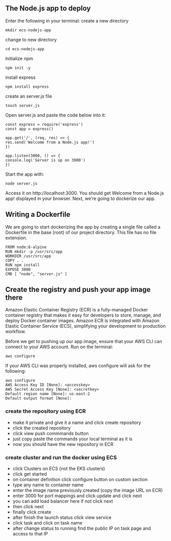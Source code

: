 ## The Node.js app to deploy
Enter the following in your terminal:
create a new directory
```
mkdir ecs-nodejs-app
```
change to new directory
```
cd ecs-nodejs-app
```
Initialize npm
```
npm init -y
```
install express
```
npm install express
```
create an server.js file
```
touch server.js
```
Open server.js and paste the code below into it:
```
const express = require('express')
const app = express()

app.get('/', (req, res) => {
res.send('Welcome from a Node.js app!')
})

app.listen(3000, () => {
console.log('Server is up on 3000')
})
```
Start the app with:
```
node server.js
```
Access it on http://localhost:3000. You should get Welcome from a Node.js app! displayed in your browser.
Next, we’re going to dockerize our app.
## Writing a Dockerfile
We are going to start dockerizing the app by creating a single file called a Dockerfile in the base (root) of our project directory. This file has no file extension.
```
FROM node:8-alpine
RUN mkdir -p /usr/src/app
WORKDIR /usr/src/app
COPY . .
RUN npm install
EXPOSE 3000
CMD [ "node", "server.js" ]
```
<!-- ## Building a Docker image
```
docker build -t ecs-nodejs-app .
```
## Running a Docker Container
We’ve built the docker image. To see previously created images, run:
```
docker images
```
Copy the Image Id. To run the container, we write on the terminal:
```
docker run -p 80:3000 {image-id}
// fill with your image-id
```
Here we publish the app to port 80:3000. Because we are running Docker locally, go to http://localhost to view. -->

## Create the registry and push your app image there
Amazon Elastic Container Registry (ECR) is a fully-managed Docker container registry that makes it easy for developers to store, manage, and deploy Docker container images. Amazon ECR is integrated with Amazon Elastic Container Service (ECS), simplifying your development to production workflow.

Before we get to pushing up our app image, ensure that your AWS CLI can connect to your AWS account. Run on the terminal:
```
aws configure
```
If your AWS CLI was properly installed, aws configure will ask for the following:
```
aws configure
AWS Access Key ID [None]: <accesskey>
AWS Secret Access Key [None]: <secretkey>
Default region name [None]: us-east-2
Default output format [None]:
```
### create the repository using ECR
* make it private and give it a name and click create repository
* click the created repository
* click view push commmands button
* just copy paste the commands your local terminal as it is
* now you should have the new repository in ECR
### create cluster and run the docker using ECS
* click Clusters on ECS (not the EKS clusters)
* click get started
* on container definition click configure button on custom section
* type any name to container name
* enter the image name previously created (copy the image URL on ECR)
* enter 3000 for port mappings and click update and click next
* you can add load balancer here if not click next
* then click next
* finally click create
* after finish the launch status click view service
* click task and click on task name
* after change status to running find the public IP on task page and access to that IP